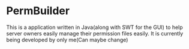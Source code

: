 PermBuilder
===========

This is a application written in Java(along with SWT for the GUI) to help server owners easily manage their permission files easily. It is currently being developed by only me(Can maybe change)

